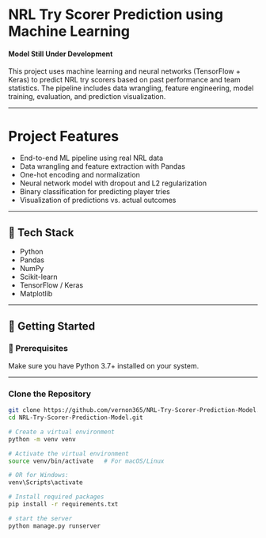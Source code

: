# NRL Try Scorer Prediction using Machine Learning
#### Model Still Under Development

This project uses machine learning and neural networks (TensorFlow + Keras) to predict NRL try scorers based on past performance and team statistics. The pipeline includes data wrangling, feature engineering, model training, evaluation, and prediction visualization.

---

# Project Features

- End-to-end ML pipeline using real NRL data
- Data wrangling and feature extraction with Pandas
- One-hot encoding and normalization
- Neural network model with dropout and L2 regularization
- Binary classification for predicting player tries
- Visualization of predictions vs. actual outcomes

---

## 🧪 Tech Stack

- Python
- Pandas
- NumPy
- Scikit-learn
- TensorFlow / Keras
- Matplotlib

---

## 🚀 Getting Started

### 🔧 Prerequisites

Make sure you have Python 3.7+ installed on your system.

---

### Clone the Repository

```bash
git clone https://github.com/vernon365/NRL-Try-Scorer-Prediction-Model.git
cd NRL-Try-Scorer-Prediction-Model.git

# Create a virtual environment
python -m venv venv

# Activate the virtual environment
source venv/bin/activate   # For macOS/Linux

# OR for Windows:
venv\Scripts\activate

# Install required packages
pip install -r requirements.txt

# start the server
python manage.py runserver


